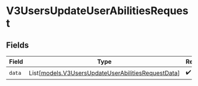 # V3UsersUpdateUserAbilitiesRequest


## Fields

| Field                                                                                                    | Type                                                                                                     | Required                                                                                                 | Description                                                                                              |
| -------------------------------------------------------------------------------------------------------- | -------------------------------------------------------------------------------------------------------- | -------------------------------------------------------------------------------------------------------- | -------------------------------------------------------------------------------------------------------- |
| `data`                                                                                                   | List[[models.V3UsersUpdateUserAbilitiesRequestData](../models/v3usersupdateuserabilitiesrequestdata.md)] | :heavy_check_mark:                                                                                       | N/A                                                                                                      |